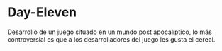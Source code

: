 # Day-Eleven
Desarrollo de un juego situado en un mundo post apocalíptico, lo más controversial es que a los desarrolladores del juego les gusta el cereal.
